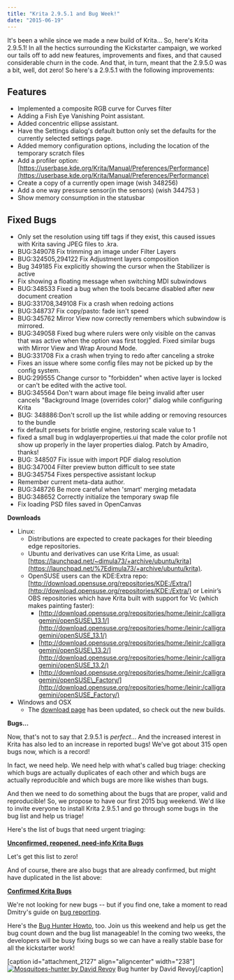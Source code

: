 ```yaml
---
title: "Krita 2.9.5.1 and Bug Week!"
date: "2015-06-19"
---
```


It's been a while since we made a new build of Krita... So, here's Krita 2.9.5.1! In all the hectics surrounding the Kickstarter campaign, we worked our tails off to add new features, improvements and fixes, and that caused considerable churn in the code. And that, in turn, meant that the 2.9.5.0 was a bit, well, dot zero! So here's a 2.9.5.1 with the following improvements:

## Features

- Implemented a composite RGB curve for Curves filter
- Adding a Fish Eye Vanishing Point assistant.
- Added concentric ellipse assistant.
- Have the Settings dialog's default button only set the defaults for the  currently selected settings page.
- Added memory configuration options, including the location of the temporary scratch files
- Add a profiler option: [https://userbase.kde.org/Krita/Manual/Preferences/Performance](https://userbase.kde.org/Krita/Manual/Preferences/Performance)
- Create a copy of a currently open image (wish 348256)
- Add a one way pressure sensor(in the sensors) (wish 344753 )
- Show memory consumption in the statusbar

## Fixed Bugs

- Only set the resolution using tiff tags if they exist, this caused issues with Krita saving JPEG files to .kra.
- BUG:349078 Fix trimming an image under Filter Layers
- BUG:324505,294122 Fix Adjustment layers composition
- Bug 349185 Fix explicitly showing the cursor when the Stabilizer is active
- Fix showing a floating message when switching MDI subwindows
- BUG:348533 Fixed a bug when the tools became disabled after new document creation
- BUG:331708,349108 Fix a crash when redoing actions
- BUG:348737 Fix copy/pasto: fade isn't speed
- BUG:345762 Mirror View now correctly remembers which subwindow is mirrored.
- BUG:349058 Fixed bug where rulers were only visible on the canvas that was active when the option was first toggled. Fixed similar bugs with Mirror View and Wrap Around Mode.
- BUG:331708 Fix a crash when trying to redo after canceling a stroke
- Fixes an issue where some config files may not be picked up by the config system.
- BUG:299555 Change cursor to "forbidden" when active layer is locked or can't be edited with the active tool.
- BUG:345564 Don't warn about image file being invalid after user cancels "Background Image (overrides color)" dialog while configuring Krita
- BUG: 348886:Don't scroll up the list while adding or removing resources to the bundle
- fix default presets for bristle engine, restoring scale value to 1
- fixed a small bug in wdglayerproperties.ui that made the color profile not show up properly in the layer properties dialog. Patch by Amadiro, thanks!
- BUG: 348507 Fix issue with import PDF dialog resolution
- BUG:347004 Filter preview button difficult to see state
- BUG:345754 Fixes perspective assistant lockup
- Remember current meta-data author.
- BUG:348726 Be more careful when 'smart' merging metadata
- BUG:348652 Correctly initialize the temporary swap file
- Fix loading PSD files saved in OpenCanvas

**Downloads**

- Linux:
    - Distributions are expected to create packages for their bleeding edge repositories.
    - Ubuntu and derivatives can use Krita Lime, as usual: [https://launchpad.net/~dimula73/+archive/ubuntu/krita](https://launchpad.net/%7Edimula73/+archive/ubuntu/krita).
    - OpenSUSE users can the KDE:Extra repo: [http://download.opensuse.org/repositories/KDE:/Extra/](http://download.opensuse.org/repositories/KDE:/Extra/) or Leinir’s OBS repositories which have Krita built with support for Vc (which makes painting faster):
        - [http://download.opensuse.org/repositories/home:/leinir:/calligragemini/openSUSE\_13.1/](http://download.opensuse.org/repositories/home:/leinir:/calligragemini/openSUSE_13.1/)
        - [http://download.opensuse.org/repositories/home:/leinir:/calligragemini/openSUSE\_13.2/](http://download.opensuse.org/repositories/home:/leinir:/calligragemini/openSUSE_13.2/)
        - [http://download.opensuse.org/repositories/home:/leinir:/calligragemini/openSUSE\_Factory/](http://download.opensuse.org/repositories/home:/leinir:/calligragemini/openSUSE_Factory/)
- Windows and OSX
    - The [download page](https://krita.org/download/krita-desktop/ "Krita Desktop") has been updated, so check out the new builds.

**Bugs...**

Now, that's not to say that 2.9.5.1 is _perfect_... And the increased interest in Krita has also led to an increase in reported bugs! We've got about 315 open bugs now, which is a record!

In fact, we need help. We need help with what's called bug triage: checking which bugs are actually duplicates of each other and which bugs are actually reproducible and which bugs are more like wishes than bugs.

And then we need to do something about the bugs that are proper, valid and reproducible! So, we propose to have our first 2015 bug weekend. We'd like to invite everyone to install Krita 2.9.5.1 and go through some bugs in  the bug list and help us triage!

Here's the list of bugs that need urgent triaging:

[**Unconfirmed, reopened, need-info Krita Bugs**](https://bugs.kde.org/buglist.cgi?bug_severity=critical&bug_severity=grave&bug_severity=major&bug_severity=crash&bug_severity=normal&bug_severity=minor&query_format=advanced&product=krita&bug_status=UNCONFIRMED&bug_status=REOPENED&bug_status=NEEDSINFO)

Let's get this list to zero!

And of course, there are also bugs that are already confirmed, but might have duplicated in the list above:

[**Confirmed Krita Bugs**](https://bugs.kde.org/buglist.cgi?bug_status=CONFIRMED&bug_status=ASSIGNED&bug_severity=critical&bug_severity=grave&bug_severity=major&bug_severity=crash&bug_severity=normal&bug_severity=minor&query_format=advanced&product=krita)

We're not looking for new bugs -- but if you find one, take a moment to read Dmitry's guide on [bug reporting](https://community.kde.org/Krita/docs/Bug_Writing_Guidelines).

Here's the [Bug Hunter Howto](https://community.kde.org/Krita/Docs/Bug_Hunting_Day#Developers), too. Join us this weekend and help us get the bug count down and the bug list manageable! In the coming two weeks, the developers will be busy fixing bugs so we can have a really stable base for all the kickstarter work!

\[caption id="attachment\_2127" align="aligncenter" width="238"\][![Mosquitoes-hunter by David Revoy](../images/Mosquitoes-hunter_by_David-Revoy-238x300.jpg)](https://krita.org/wp-content/uploads/2015/06/Mosquitoes-hunter_by_David-Revoy.jpg) Bug hunter by David Revoy\[/caption\]
